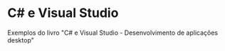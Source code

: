 # C# e Visual Studio
Exemplos do livro "C# e Visual Studio - Desenvolvimento de aplicações desktop"

